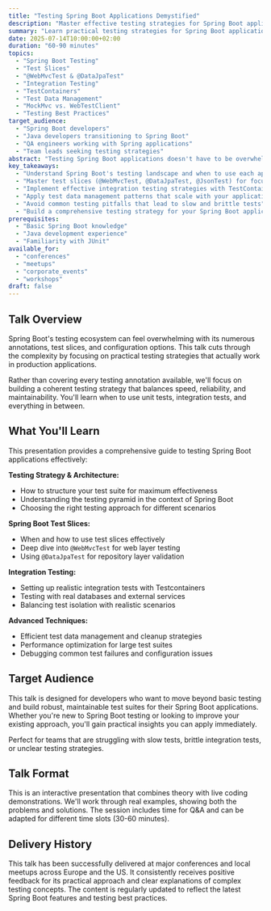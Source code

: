 ```yaml
---
title: "Testing Spring Boot Applications Demystified"
description: "Master effective testing strategies for Spring Boot applications with practical techniques that reduce complexity and increase confidence"
summary: "Learn practical testing strategies for Spring Boot applications that go beyond basic unit tests"
date: 2025-07-14T10:00:00+02:00
duration: "60-90 minutes"
topics:
  - "Spring Boot Testing"
  - "Test Slices"
  - "@WebMvcTest & @DataJpaTest"
  - "Integration Testing"
  - "TestContainers"
  - "Test Data Management"
  - "MockMvc vs. WebTestClient"
  - "Testing Best Practices"
target_audience:
  - "Spring Boot developers"
  - "Java developers transitioning to Spring Boot"
  - "QA engineers working with Spring applications"
  - "Team leads seeking testing strategies"
abstract: "Testing Spring Boot applications doesn't have to be overwhelming. This talk demystifies Spring Boot's testing ecosystem by showing you practical strategies that work in real projects. Learn when to use different test types, how to leverage Spring Boot's test slices effectively, and discover patterns that make your tests maintainable and fast. We'll explore integration testing with TestContainers, efficient test data management, and common pitfalls to avoid."
key_takeaways:
  - "Understand Spring Boot's testing landscape and when to use each approach"
  - "Master test slices (@WebMvcTest, @DataJpaTest, @JsonTest) for focused testing"
  - "Implement effective integration testing strategies with TestContainers"
  - "Apply test data management patterns that scale with your application"
  - "Avoid common testing pitfalls that lead to slow and brittle tests"
  - "Build a comprehensive testing strategy for your Spring Boot applications"
prerequisites:
  - "Basic Spring Boot knowledge"
  - "Java development experience"
  - "Familiarity with JUnit"
available_for:
  - "conferences"
  - "meetups"
  - "corporate_events"
  - "workshops"
draft: false
---
```


## Talk Overview

Spring Boot's testing ecosystem can feel overwhelming with its numerous annotations, test slices, and configuration options. This talk cuts through the complexity by focusing on practical testing strategies that actually work in production applications.

Rather than covering every testing annotation available, we'll focus on building a coherent testing strategy that balances speed, reliability, and maintainability. You'll learn when to use unit tests, integration tests, and everything in between.

## What You'll Learn

This presentation provides a comprehensive guide to testing Spring Boot applications effectively:

**Testing Strategy & Architecture:**
- How to structure your test suite for maximum effectiveness
- Understanding the testing pyramid in the context of Spring Boot
- Choosing the right testing approach for different scenarios

**Spring Boot Test Slices:**
- When and how to use test slices effectively
- Deep dive into `@WebMvcTest` for web layer testing
- Using `@DataJpaTest` for repository layer validation

**Integration Testing:**
- Setting up realistic integration tests with Testcontainers
- Testing with real databases and external services
- Balancing test isolation with realistic scenarios

**Advanced Techniques:**
- Efficient test data management and cleanup strategies
- Performance optimization for large test suites
- Debugging common test failures and configuration issues

## Target Audience

This talk is designed for developers who want to move beyond basic testing and build robust, maintainable test suites for their Spring Boot applications. Whether you're new to Spring Boot testing or looking to improve your existing approach, you'll gain practical insights you can apply immediately.

Perfect for teams that are struggling with slow tests, brittle integration tests, or unclear testing strategies.

## Talk Format

This is an interactive presentation that combines theory with live coding demonstrations. We'll work through real examples, showing both the problems and solutions. The session includes time for Q&A and can be adapted for different time slots (30-60 minutes).

## Delivery History

This talk has been successfully delivered at major conferences and local meetups across Europe and the US. It consistently receives positive feedback for its practical approach and clear explanations of complex testing concepts. The content is regularly updated to reflect the latest Spring Boot features and testing best practices.
